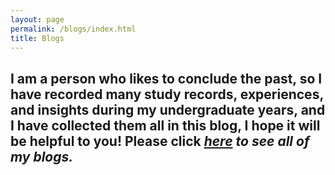 ```yaml
---
layout: page
permalink: /blogs/index.html
title: Blogs
---
```

I am a person who likes to conclude the past, so I have recorded many study records, experiences, and insights during my undergraduate years, and I have collected them all in this blog, I hope it will be helpful to you! Please click <em>**[here](https://jiayi-blog.vercel.app "Go to my personal blog website!")**<em/> to see all of my blogs.
---
